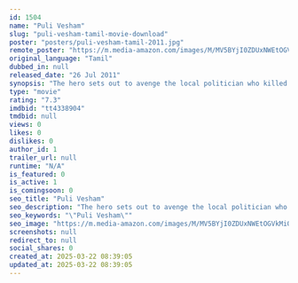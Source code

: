 ```yaml
---
id: 1504
name: "Puli Vesham"
slug: "puli-vesham-tamil-movie-download"
poster: "posters/puli-vesham-tamil-2011.jpg"
remote_poster: "https://m.media-amazon.com/images/M/MV5BYjI0ZDUxNWEtOGVkMi00MmE1LTg4NmQtMDI5YjFlODA0ODAxXkEyXkFqcGdeQXVyMjA4OTI5NDQ@._V1_SX300.jpg"
original_language: "Tamil"
dubbed_in: null
released_date: "26 Jul 2011"
synopsis: "The hero sets out to avenge the local politician who killed his girlfriend."
type: "movie"
rating: "7.3"
imdbid: "tt4338904"
tmdbid: null
views: 0
likes: 0
dislikes: 0
author_id: 1
trailer_url: null
runtime: "N/A"
is_featured: 0
is_active: 1
is_comingsoon: 0
seo_title: "Puli Vesham"
seo_description: "The hero sets out to avenge the local politician who killed his girlfriend."
seo_keywords: "\"Puli Vesham\""
seo_image: "https://m.media-amazon.com/images/M/MV5BYjI0ZDUxNWEtOGVkMi00MmE1LTg4NmQtMDI5YjFlODA0ODAxXkEyXkFqcGdeQXVyMjA4OTI5NDQ@._V1_SX300.jpg"
screenshots: null
redirect_to: null
social_shares: 0
created_at: 2025-03-22 08:39:05
updated_at: 2025-03-22 08:39:05
---
```


